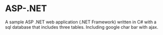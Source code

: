 # ASP-.NET
A sample ASP .NET web application (.NET Framework) written in C# with a sql database that includes three tables. Including google char bar with ajax.
